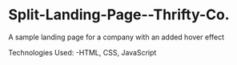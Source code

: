 # Split-Landing-Page--Thrifty-Co.

A sample landing page for a company with an added hover effect

Technologies Used:
-HTML, CSS, JavaScript
